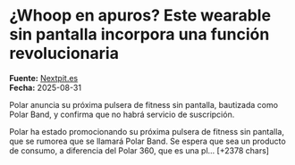 # ¿Whoop en apuros? Este wearable sin pantalla incorpora una función revolucionaria

**Fuente:** [Nextpit.es](https://www.nextpit.es/noticias/whoop-en-apuros-este-wearable-incorpora-una-funcion-revolucionaria)  
**Fecha:** 2025-08-31

Polar anuncia su próxima pulsera de fitness sin pantalla, bautizada como Polar Band, y confirma que no habrá servicio de suscripción.

Polar ha estado promocionando su próxima pulsera de fitness sin pantalla, que se rumorea que se llamará Polar Band. Se espera que sea un producto de consumo, a diferencia del Polar 360, que es una pl… [+2378 chars]

